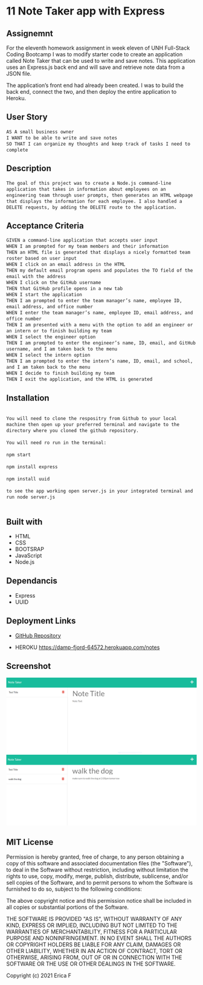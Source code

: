 # 11 Note Taker app with Express

## Assignemnt

For the eleventh homework assignment in week eleven of UNH Full-Stack Coding Bootcamp I was to modify starter code to create an application called Note Taker that can be used to write and save notes. This application uses an Express.js back end and will save and retrieve note data from a JSON file.

The application’s front end had already been created. I was to build the back end, connect the two, and then deploy the entire application to Heroku.


## User Story

```
AS A small business owner
I WANT to be able to write and save notes
SO THAT I can organize my thoughts and keep track of tasks I need to complete
```


## Description
```
The goal of this project was to create a Node.js command-line application that takes in information about employees on an engineering team through user prompts, then generates an HTML webpage that displays the information for each employee. I also handled a  DELETE requests, by adding the DELETE route to the application.
```


## Acceptance Criteria

```
GIVEN a command-line application that accepts user input
WHEN I am prompted for my team members and their information
THEN an HTML file is generated that displays a nicely formatted team roster based on user input
WHEN I click on an email address in the HTML
THEN my default email program opens and populates the TO field of the email with the address
WHEN I click on the GitHub username
THEN that GitHub profile opens in a new tab
WHEN I start the application
THEN I am prompted to enter the team manager’s name, employee ID, email address, and office number
WHEN I enter the team manager’s name, employee ID, email address, and office number
THEN I am presented with a menu with the option to add an engineer or an intern or to finish building my team
WHEN I select the engineer option
THEN I am prompted to enter the engineer’s name, ID, email, and GitHub username, and I am taken back to the menu
WHEN I select the intern option
THEN I am prompted to enter the intern’s name, ID, email, and school, and I am taken back to the menu
WHEN I decide to finish building my team
THEN I exit the application, and the HTML is generated
```


## Installation
```

You will need to clone the respositry from Github to your local machine then open up your preferred terminal and navigate to the directory where you cloned the github repository.

You will need ro run in the terminal:

npm start

npm install express

npm install uuid

to see the app working open server.js in your integrated terminal and run node server.js


```


## Built with


* HTML
* CSS
* BOOTSRAP
* JavaScript
* Node.js

## Dependancis

* Express
* UUID



## Deployment Links

* [GitHub Repository](https://github.com/efagioli01/team-profile-generator)

* HEROKU https://damp-fjord-64572.herokuapp.com/notes


## Screenshot

![screenshot](./images/noteone.PNG)
![screenshot](./images/note2.PNG)








 ## MIT License



Permission is hereby granted, free of charge, to any person obtaining a copy
of this software and associated documentation files (the "Software"), to deal
in the Software without restriction, including without limitation the rights
to use, copy, modify, merge, publish, distribute, sublicense, and/or sell
copies of the Software, and to permit persons to whom the Software is
furnished to do so, subject to the following conditions:

The above copyright notice and this permission notice shall be included in all
copies or substantial portions of the Software.

THE SOFTWARE IS PROVIDED "AS IS", WITHOUT WARRANTY OF ANY KIND, EXPRESS OR
IMPLIED, INCLUDING BUT NOT LIMITED TO THE WARRANTIES OF MERCHANTABILITY,
FITNESS FOR A PARTICULAR PURPOSE AND NONINFRINGEMENT. IN NO EVENT SHALL THE
AUTHORS OR COPYRIGHT HOLDERS BE LIABLE FOR ANY CLAIM, DAMAGES OR OTHER
LIABILITY, WHETHER IN AN ACTION OF CONTRACT, TORT OR OTHERWISE, ARISING FROM,
OUT OF OR IN CONNECTION WITH THE SOFTWARE OR THE USE OR OTHER DEALINGS IN THE
SOFTWARE.




Copyright (c) 2021 Erica F